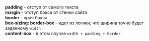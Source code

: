 **padding** - отступ от самого текста  
**margin** - отступ бокса от стенки сайта  
**border** - края бокса  
**box-sizing: border-box** - идет из логики, что ширина точно будет заданному `width`  
**content-box** - в этом случае `width + padding + border`  
